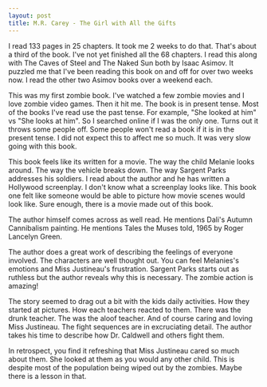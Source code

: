 ```yaml
---
layout: post
title: M.R. Carey - The Girl with All the Gifts
---
```

I read 133 pages in 25 chapters. It took me 2 weeks to do that. That's about a third of the book. I've not yet finished all the 68 chapters. I read this along with The Caves of Steel and The Naked Sun both by Isaac Asimov. It puzzled me that I've been reading this book on and off for over two weeks now. I read the other two Asimov books over a weekend each.

This was my first zombie book. I've watched a few zombie movies and I love zombie video games. Then it hit me. The book is in present tense. Most of the books I've read use the past tense. For example, "She looked at him" vs "She looks at him". So I searched online if I was the only one. Turns out it throws some people off. Some people won't read a book if it is in the present tense. I did not expect this to affect me so much. It was very slow going with this book.

This book feels like its written for a movie. The way the child Melanie looks around. The way the vehicle breaks down. The way Sargent Parks addresses his soldiers. I read about the author and he has written a Hollywood screenplay. I don't know what a screenplay looks like. This book one felt like someone would be able to picture how movie scenes would look like. Sure enough, there is a movie made out of this book.

The author himself comes across as well read. He mentions Dali's Autumn Cannibalism painting. He mentions Tales the Muses told, 1965 by Roger Lancelyn Green.

The author does a great work of describing the feelings of everyone involved. The characters are well thought out. You can feel Melanies's emotions and Miss Justineau's frustration. Sargent Parks starts out as ruthless but the author reveals why this is necessary. The zombie action is amazing!

The story seemed to drag out a bit with the kids daily activities. How they started at pictures. How each teachers reacted to them. There was the drunk teacher. The was the aloof teacher. And of course caring and loving Miss Justineau. The fight sequences are in excruciating detail. The author takes his time to describe how Dr. Caldwell and others fight them.

In retrospect, you find it refreshing that Miss Justineau cared so much about them. She looked at them as you would any other child. This is despite most of the population being wiped out by the zombies. Maybe there is a lesson in that.
